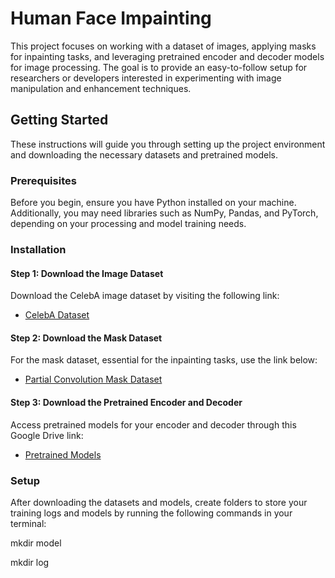 # Human Face Impainting

This project focuses on working with a dataset of images, applying masks for inpainting tasks, and leveraging pretrained encoder and decoder models for image processing. The goal is to provide an easy-to-follow setup for researchers or developers interested in experimenting with image manipulation and enhancement techniques.

## Getting Started

These instructions will guide you through setting up the project environment and downloading the necessary datasets and pretrained models.

### Prerequisites

Before you begin, ensure you have Python installed on your machine. Additionally, you may need libraries such as NumPy, Pandas, and PyTorch, depending on your processing and model training needs.

### Installation

#### Step 1: Download the Image Dataset

Download the CelebA image dataset by visiting the following link:

- [CelebA Dataset](http://mmlab.ie.cuhk.edu.hk/projects/CelebA.html)

#### Step 2: Download the Mask Dataset

For the mask dataset, essential for the inpainting tasks, use the link below:

- [Partial Convolution Mask Dataset](https://nv-adlr.github.io/publication/partialconv-inpainting)

#### Step 3: Download the Pretrained Encoder and Decoder

Access pretrained models for your encoder and decoder through this Google Drive link:

- [Pretrained Models](https://drive.google.com/drive/folders/1o9reT5_lFzGKBsrLlvck545nNInIAlPe)

### Setup

After downloading the datasets and models, create folders to store your training logs and models by running the following commands in your terminal:

mkdir model

mkdir log


